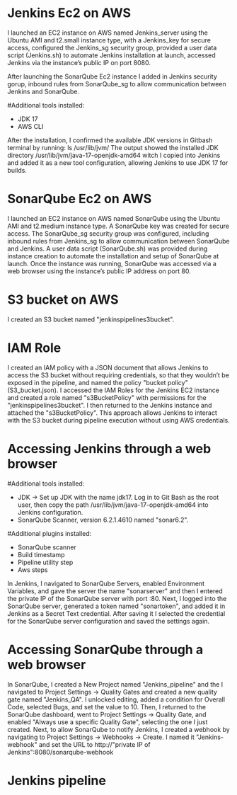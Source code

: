 # Jenkins Ec2 on AWS

I launched an EC2 instance on AWS named Jenkins_server using the Ubuntu AMI and t2.small instance type, with a Jenkins_key for secure access, configured the Jenkins_sg security group, provided a user data script (Jenkins.sh) to automate Jenkins installation at launch, accessed Jenkins via the instance’s public IP on port 8080. 

After launching the SonarQube Ec2 instance I added in Jenkins security gorup, inbound rules from SonarQube_sg to allow communication between Jenkins and SonarQube. 

#Additional tools installed:
- JDK 17
- AWS CLI

After the installation, I confirmed the available JDK versions in Gitbash terminal by running: ls /usr/lib/jvm/
The output showed the installed JDK directory /usr/lib/jvm/java-17-openjdk-amd64 witch I copied into Jenkins and added it as a new tool configuration, allowing Jenkins to use JDK 17 for builds.

# SonarQube Ec2 on AWS

I launched an EC2 instance on AWS named SonarQube using the Ubuntu AMI and t2.medium instance type. A SonarQube key was created for secure access. The SonarQube_sg security group was configured, including inbound rules from Jenkins_sg to allow communication between SonarQube and Jenkins. A user data script (SonarQube.sh) was provided during instance creation to automate the installation and setup of SonarQube at launch.
Once the instance was running, SonarQube was accessed via a web browser using the instance’s public IP address on port 80.

# S3 bucket on AWS

I created an S3 bucket named "jenkinspipelines3bucket".

# IAM Role

I created an IAM policy with a JSON document that allows Jenkins to access the S3 bucket without requiring credentials, so that they wouldn’t be exposed in the pipeline, and named the policy "bucket policy" (S3_bucket.json).
I accessed the IAM Roles for the Jenkins EC2 instance and created a role named "s3BucketPolicy" with permissions for the "jenkinspipelines3bucket".
I then returned to the Jenkins instance and attached the "s3BucketPolicy".
This approach allows Jenkins to interact with the S3 bucket during pipeline execution without using AWS credentials.

# Accessing Jenkins through a web browser

#Additional tools installed:
 - JDK -> Set up JDK with the name jdk17. Log in to Git Bash as the root user, then copy the path /usr/lib/jvm/java-17-openjdk-amd64 into Jenkins configuration.
 - SonarQube Scanner, version 6.2.1.4610 named "sonar6.2".

#Additional plugins installed:
- SonarQube scanner
- Build timestamp
- Pipeline utility step
- Aws steps

In Jenkins, I navigated to SonarQube Servers, enabled Environment Variables, and gave the server the name "sonarserver" and then I entered the private IP of the SonarQube server with port :80.
Next, I logged into the SonarQube server, generated a token named "sonartoken", and added it in Jenkins as a Secret Text credential. After saving it I selected the credential for the SonarQube server configuration and saved the settings again.

# Accessing SonarQube through a web browser

In SonarQube, I created a New Project named "Jenkins_pipeline" and the I navigated to Project Settings → Quality Gates and created a new quality gate named "Jenkins_QA". I unlocked editing, added a condition for Overall Code, selected Bugs, and set the value to 10.
Then, I returned to the SonarQube dashboard, went to Project Settings → Quality Gate, and enabled "Always use a specific Quality Gate", selecting the one I just created. Next, to allow SonarQube to notify Jenkins, I created a webhook by navigating to Project Settings → Webhooks → Create. I named it "Jenkins-webhook" and set the URL to http://"private IP of Jenkins":8080/sonarqube-webhook

# Jenkins pipeline



